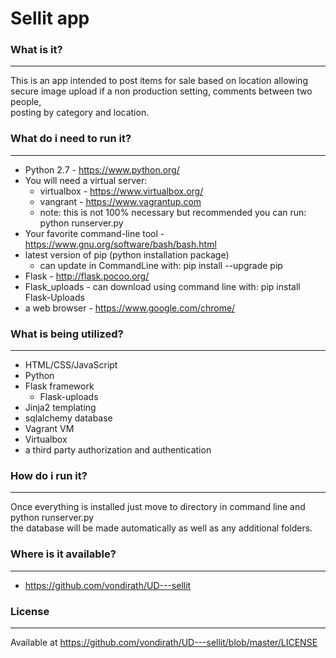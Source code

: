 # Sellit app

### What is it?
---------------
This is an app intended to post items for sale based on location allowing  
secure image upload if a non production setting, comments between two people,  
posting by category and location.  

### What do i need to run it?
---------------
* Python 2.7 - https://www.python.org/
* You will need a virtual server:
  * virtualbox - https://www.virtualbox.org/
  * vangrant - https://www.vagrantup.com
  * note: this is not 100% necessary but recommended you can run: python runserver.py
* Your favorite command-line tool - https://www.gnu.org/software/bash/bash.html
* latest version of pip (python installation package)
    * can update in CommandLine with: pip install --upgrade pip
* Flask - http://flask.pocoo.org/
* Flask_uploads - can download using command line with: pip install Flask-Uploads
* a web browser - https://www.google.com/chrome/

### What is being utilized?
---------------
* HTML/CSS/JavaScript
* Python
* Flask framework
    * Flask-uploads
* Jinja2 templating
* sqlalchemy database
* Vagrant VM
* Virtualbox
* a third party authorization and authentication

### How do i run it?
---------------
Once everything is installed just move to directory in command line and  
python runserver.py  
the database will be made automatically as well as any additional folders.  

### Where is it available?
---------------
* https://github.com/vondirath/UD---sellit

### License
---------------
Available at https://github.com/vondirath/UD---sellit/blob/master/LICENSE
